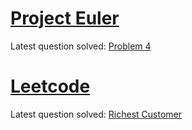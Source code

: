 
# [Project Euler](https://github.com/mertbozkir/problem_solving/tree/main/project_euler)

Latest question solved: [Problem 4](https://github.com/mertbozkir/problem_solving/blob/main/project_euler/problem_4.py)

# [Leetcode](https://github.com/mertbozkir/problem_solving/tree/main/leetcode)

Latest question solved: [Richest Customer](https://github.com/mertbozkir/problem_solving/blob/main/leetcode/Easy/maximum_wealth.py)

